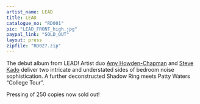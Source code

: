 ```yaml
---
artist_name: LEAD
title: LEAD
catalogue_no: "RD001"
pic: "LEAD_FRONT_high.jpg"
paypal_link: "SOLD_OUT"
layout: press
zipfile: "RD027.zip"
---
```


The debut album from LEAD! Artist duo <a href="http://www.amyhowdenchapman.com/">Amy Howden-Chapman</a> and <a href="http://stevekado.com/">Steve Kado</a> deliver two intricate and understated sides of bedroom noise sophistication. A further deconstructed Shadow Ring meets Patty Waters “College Tour”.

Pressing of 250 copies now sold out!
